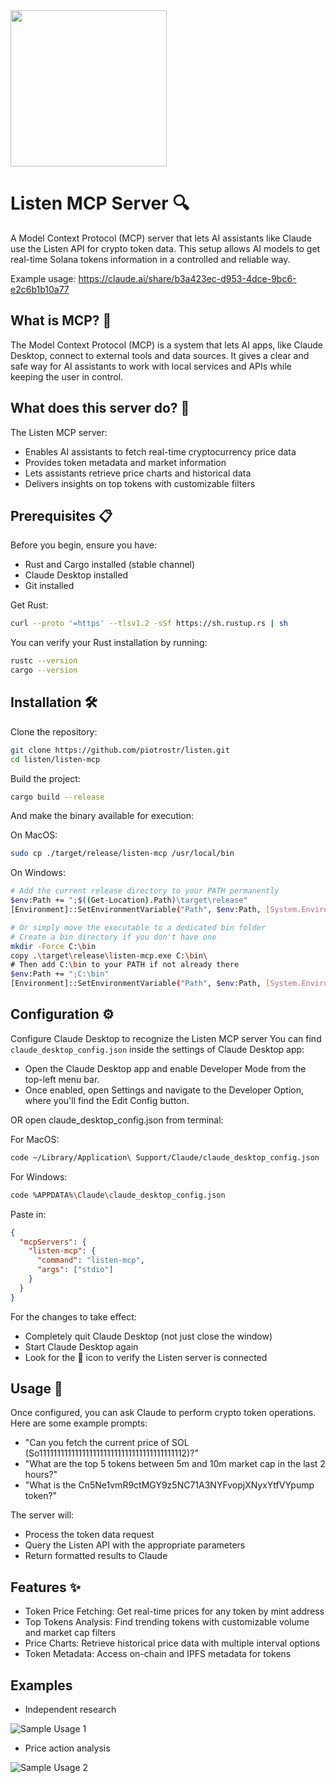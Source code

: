 <img src="https://app.listen-rs.com/listen-icon.png" width="250"/>

# Listen MCP Server 🔍

A Model Context Protocol (MCP) server that lets AI assistants like Claude use
the Listen API for crypto token data. This setup allows AI models to get
real-time Solana tokens information in a controlled and reliable way.

Example usage: https://claude.ai/share/b3a423ec-d953-4dce-9bc6-e2c6b1b10a77

## What is MCP? 🤔

The Model Context Protocol (MCP) is a system that lets AI apps, like Claude
Desktop, connect to external tools and data sources. It gives a clear and safe
way for AI assistants to work with local services and APIs while keeping the
user in control.

## What does this server do? 🚀

The Listen MCP server:

- Enables AI assistants to fetch real-time cryptocurrency price data
- Provides token metadata and market information
- Lets assistants retrieve price charts and historical data
- Delivers insights on top tokens with customizable filters

## Prerequisites 📋

Before you begin, ensure you have:

- Rust and Cargo installed (stable channel)
- Claude Desktop installed
- Git installed

Get Rust:

```sh
curl --proto '=https' --tlsv1.2 -sSf https://sh.rustup.rs | sh
```

You can verify your Rust installation by running:

```sh
rustc --version
cargo --version
```

## Installation 🛠️

Clone the repository:

```sh
git clone https://github.com/piotrostr/listen.git
cd listen/listen-mcp
```

Build the project:

```sh
cargo build --release
```

And make the binary available for execution:

On MacOS:

```sh
sudo cp ./target/release/listen-mcp /usr/local/bin
```

On Windows:

```sh
# Add the current release directory to your PATH permanently
$env:Path += ";$((Get-Location).Path)\target\release"
[Environment]::SetEnvironmentVariable("Path", $env:Path, [System.EnvironmentVariableTarget]::User)

# Or simply move the executable to a dedicated bin folder
# Create a bin directory if you don't have one
mkdir -Force C:\bin
copy .\target\release\listen-mcp.exe C:\bin\
# Then add C:\bin to your PATH if not already there
$env:Path += ";C:\bin"
[Environment]::SetEnvironmentVariable("Path", $env:Path, [System.EnvironmentVariableTarget]::User)
```

## Configuration ⚙️

Configure Claude Desktop to recognize the Listen MCP server
You can find `claude_desktop_config.json` inside the settings of Claude Desktop app:

- Open the Claude Desktop app and enable Developer Mode from the top-left menu bar.
- Once enabled, open Settings and navigate to the Developer Option, where you'll find the Edit Config button.

OR open claude_desktop_config.json from terminal:

For MacOS:

```sh
code ~/Library/Application\ Support/Claude/claude_desktop_config.json
```

For Windows:

```sh
code %APPDATA%\Claude\claude_desktop_config.json
```

Paste in:

```json
{
  "mcpServers": {
    "listen-mcp": {
      "command": "listen-mcp",
      "args": ["stdio"]
    }
  }
}
```

For the changes to take effect:

- Completely quit Claude Desktop (not just close the window)
- Start Claude Desktop again
- Look for the 🔌 icon to verify the Listen server is connected

## Usage 🎯

Once configured, you can ask Claude to perform crypto token operations. Here are
some example prompts:

- "Can you fetch the current price of SOL (So11111111111111111111111111111111111111112)?"
- "What are the top 5 tokens between 5m and 10m market cap in the last 2 hours?"
- "What is the Cn5Ne1vmR9ctMGY9z5NC71A3NYFvopjXNyxYtfVYpump token?"

The server will:

- Process the token data request
- Query the Listen API with the appropriate parameters
- Return formatted results to Claude

## Features ✨

- Token Price Fetching: Get real-time prices for any token by mint address
- Top Tokens Analysis: Find trending tokens with customizable volume and market cap filters
- Price Charts: Retrieve historical price data with multiple interval options
- Token Metadata: Access on-chain and IPFS metadata for tokens

## Examples

- Independent research

<img src="https://github.com/user-attachments/assets/47e5c150-f9b5-4416-8d54-d28c1017a41e" alt="Sample Usage 1" style="max-width: 100%;">

- Price action analysis
  
<img src="https://github.com/user-attachments/assets/3e675be9-db4c-48a0-a24d-7a7afbdcf529" alt="Sample Usage 2" style="max-width: 100%;">
